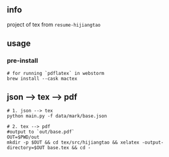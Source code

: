 ## info

project of tex from `resume-hijiangtao`

## usage

### pre-install

```shell
# for running `pdflatex` in webstorm
brew install --cask mactex
```

## json --> tex --> pdf

```shell
# 1. json --> tex
python main.py -f data/mark/base.json

# 2. tex --> pdf
#output to `out/base.pdf`
OUT=$PWD/out
mkdir -p $OUT && cd tex/src/hijiangtao && xelatex -output-directory=$OUT base.tex && cd -
```
